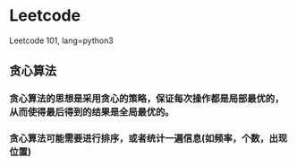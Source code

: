 # Leetcode
Leetcode 101, lang=python3

## 贪心算法
### 贪心算法的思想是采用贪心的策略，保证每次操作都是局部最优的，从而使得最后得到的结果是全局最优的。
### 贪心算法可能需要进行排序，或者统计一遍信息(如频率，个数，出现位置)
